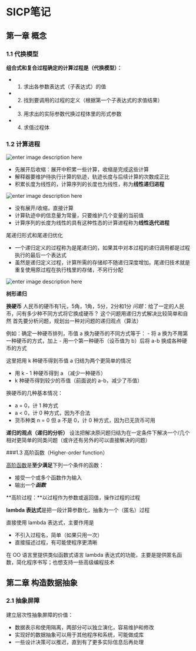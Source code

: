 # SICP笔记

## 第一章 概念

### 1.1 代换模型
**组合式和复合过程确定的计算过程是（代换模型）：**
- 1. 求出各参数表达式（子表达式）的值
- 2. 找到要调用的过程的定义（根据第一个子表达式的求值结果）
- 3. 用求出的实际参数代换过程体里的形式参数
- 4. 求值过程体

### 1.2 计算进程

![enter image description here](https://mitpress.mit.edu/sicp/full-text/book/ch1-Z-G-7.gif)

-  先展开后收缩：展开中积累一些计算，收缩是完成这些计算
- 解释器要维护待执行计算的轨迹，轨迹长度与后续计算的次数成正比
- 积累长度为线性的，计算序列的长度也为线性，称为**线性递归进程**

![enter image description here](https://mitpress.mit.edu/sicp/full-text/book/ch1-Z-G-10.gif)

- 没有展开/收缩，直接计算
- 计算轨迹中的信息量为常量，只要维护几个变量的当前值
- 计算序列的长度为线性的具有这种性态的计算进程称为**线性迭代进程**

尾递归形式和尾递归优化
- 一个递归定义的过程称为是尾递归的，如果其中对本过程的递归调用都是过程执行的最后一个表达式
- 虽然是递归定义过程，计算所需的存储却不随递归深度增加。尾递归技术就是重复使用原过程在执行栈里的存储，不另行分配

![enter image description here](https://mitpress.mit.edu/sicp/full-text/book/ch1-Z-G-13.gif)

**树形递归**

**换硬币**
人民币的硬币有1元，5角，1角，5分，2分和1分
*问题*：给了一定的人民币，问有多少种不同方式将它换成硬币？
这个问题用递归方式解决比较简单和自然
首先要分析问题，规划出一种对问题的递归观点（算法）

  例如：确定一种硬币排列，币值 a 换为硬币的不同方式等于：
    -  将 a 换为不用第一种硬币的方式，加上
    - 用一个第一种硬币（设币值为 b）后将 a-b 换成各种硬币的方式

这里把用 k 种硬币得到币值 a 归结为两个更简单的情况
- 用 k - 1 种硬币得到 a （减少一种硬币）
- k 种硬币得到较少的币值（前面说的 a-b，减少了币值）

换硬币的几种基本情况：
- a = 0，计 1 种方式
- a < 0，计 0 种方式，因为不合法
- 货币种类 n = 0 但 a 不是 0，计 0 种方式，因为已无货币可用

**递归的观点（递归的分析）**
设法把解决原问题归结为在一定条件下解决一个/几个相对更简单的同类问题（或许还有另外的可以直接解决的问题）

###1.3 高阶函数（Higher-order function）

[高阶函数](https://zh.wikipedia.org/wiki/%E9%AB%98%E9%98%B6%E5%87%BD%E6%95%B0)是**至少满足**下列一个条件的函数：
- 接受一个或多个函数作为输入
- 输出一个***函数***

**高阶过程：**以过程作为参数或返回值，操作过程的过程

**lambda 表达式**是把一段计算参数化，抽象为一个（匿名）过程

直接使用 lambda 表达式，主要作用是
- 不引入过程名，简单（如果只用一次）
-  直接描述过程，有可能使程序更清晰

在 OO 语言里提供类似函数式语言 lambda 表达式的功能，主要是提供匿名函数，简化程序书写；也想支持一些高级编程技术

## 第二章 构造数据抽象
### 2.1 抽象屏障
建立层次性抽象屏障的价值：
-  数据表示和使用隔离，两部分可以独立演化，容易维护和修改
- 实现好的数据抽象可以用于其他程序和系统，可能做成库
- 一些设计决策可以推迟，直到有了更多实际信息后再处理


